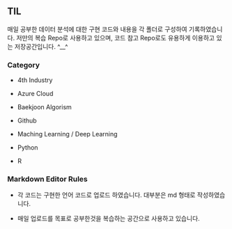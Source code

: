 ## TIL

매일 공부한 데이터 분석에 대한 구현 코드와 내용을 각 폴더로 구성하여 기록하였습니다. 저만의 복습 Repo로 사용하고 있으며,  코드 참고 Repo로도 유용하게 이용하고 있는 저장공간입니다. ^__^



### Category

* 4th Industry 

* Azure Cloud

* Baekjoon Algorism

* Github

* Maching Learning / Deep Learning

* Python

* R

  

 ### Markdown Editor Rules

* 각 코드는 구현한 언어 코드로 업로드 하였습니다. 대부분은 md 형태로 작성하였습니다. 

* 매일 업로드를 목표로 공부한것을 복습하는 공간으로 사용하고 있습니다. 

  